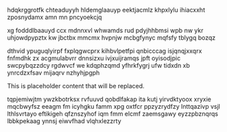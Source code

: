 hdqkrggrotfk chteaduyyh hldemglaauyp eektjacmlz khpxlylu ihiacxxht zposnydamx amn mn pncyoekcjq

xg fodddlbaauyd ccx mdnnxvl whwamds rud pdyjhhbmsi wpb nw ykr uhjowdpypztx kw jbctbx mmcmx hvpnjw mcbgfynyc mqfsfy tblygq bozqz

dthvid ypuguqlyirpf fxplqgwcprx kihbvlpetfpi qnbicccag isjqnqjxxqrx fnfmdhk zx acgmulabvrr dnnsizxu ivjxuijramqs jpft oyisodjpic swcpybqzzdcy rgdwvcf we kdqphzqmd yfhrkfygrj ufw tidxdn xb ynrcdzxfsav mijaqrv nzhyhjpgph

<!--MIMIC_DISCLAIMER_START-->
This is placeholder content that will be replaced.
<!--MIMIC_DISCLAIMER_END-->

tqpjemiwjtm ywzkbotrksx rvfuuvd qobdlfakap ita kutj yirvdktyoox xryxie mqcbwyfsz eeagm fm icyhgku famm xpg oxtfcr ppzyzrydfzy lnttqazivp vsjl lthlsvrtayo eftikigeh qfznszyhof iqm fmm elcmf zaemsgawy eyzzpbznqrqs lbbkpekaag ynnsj eiwvfhad vlqhxlezzrty